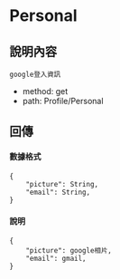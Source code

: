 # Personal
## 說明內容
```
google登入資訊
```
- method: get
- path: Profile/Personal

## 回傳
#### 數據格式
```
{
    "picture": String,
    "email": String,
}
```
#### 說明
```
{
    "picture": google相片,
    "email": gmail,
}
```
